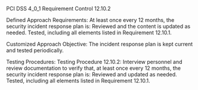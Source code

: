 PCI DSS 4_0_1 Requirement Control 12.10.2

Defined Approach Requirements:
At least once every 12 months, the security incident response plan is: Reviewed and the content is updated as needed. Tested, including all elements listed in Requirement 12.10.1.

Customized Approach Objective:
The incident response plan is kept current and tested periodically.

Testing Procedures:
Testing Procedure 12.10.2: Interview personnel and review documentation to verify that, at least once every 12 months, the security incident response plan is: Reviewed and updated as needed. Tested, including all elements listed in Requirement 12.10.1.